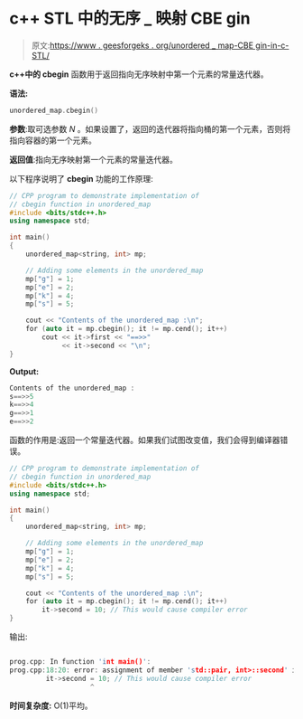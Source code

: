 # c++ STL 中的无序 _ 映射 CBE gin

> 原文:[https://www . geesforgeks . org/unordered _ map-CBE gin-in-c-STL/](https://www.geeksforgeeks.org/unordered_map-cbegin-in-c-stl/)

**c++中的 cbegin** 函数用于返回指向无序映射中第一个元素的常量迭代器。

**语法:**

```cpp
unordered_map.cbegin()
```

**参数**:取可选参数 *N* 。如果设置了，返回的迭代器将指向桶的第一个元素，否则将指向容器的第一个元素。

**返回值**:指向无序映射第一个元素的常量迭代器。

以下程序说明了 **cbegin** 功能的工作原理:

```cpp
// CPP program to demonstrate implementation of
// cbegin function in unordered_map
#include <bits/stdc++.h>
using namespace std;

int main()
{
    unordered_map<string, int> mp;

    // Adding some elements in the unordered_map
    mp["g"] = 1;
    mp["e"] = 2;
    mp["k"] = 4;
    mp["s"] = 5;

    cout << "Contents of the unordered_map :\n";
    for (auto it = mp.cbegin(); it != mp.cend(); it++)
        cout << it->first << "==>>"
             << it->second << "\n";
}
```

**Output:**

```cpp
Contents of the unordered_map :
s==>>5
k==>>4
g==>>1
e==>>2

```

函数的作用是:返回一个常量迭代器。如果我们试图改变值，我们会得到编译器错误。

```cpp
// CPP program to demonstrate implementation of
// cbegin function in unordered_map
#include <bits/stdc++.h>
using namespace std;

int main()
{
    unordered_map<string, int> mp;

    // Adding some elements in the unordered_map
    mp["g"] = 1;
    mp["e"] = 2;
    mp["k"] = 4;
    mp["s"] = 5;

    cout << "Contents of the unordered_map :\n";
    for (auto it = mp.cbegin(); it != mp.cend(); it++)
        it->second = 10; // This would cause compiler error
}
```

输出:

```cpp

prog.cpp: In function 'int main()':
prog.cpp:18:20: error: assignment of member 'std::pair, int>::second' in read-only object
         it->second = 10; // This would cause compiler error
                    ^ 
```

**时间复杂度:** O(1)平均。